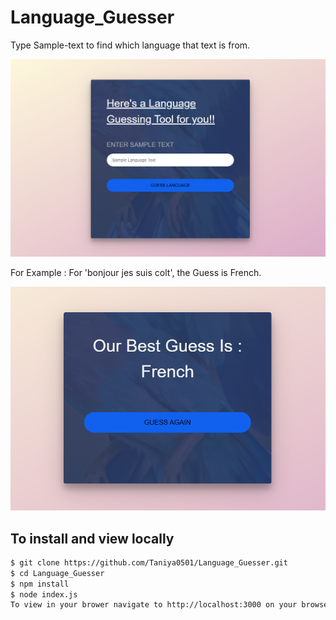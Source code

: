# Language_Guesser
Type Sample-text to find which language that text is from. 

![alt-text](https://github.com/Taniya0501/Language_Guesser/blob/main/ss1.PNG)

For Example : For 'bonjour jes suis colt', the Guess is French. 

![alt-text](https://github.com/Taniya0501/Language_Guesser/blob/main/ss2.PNG)

## To install and view locally

```bash
$ git clone https://github.com/Taniya0501/Language_Guesser.git
$ cd Language_Guesser
$ npm install
$ node index.js
To view in your brower navigate to http://localhost:3000 on your browser
```
